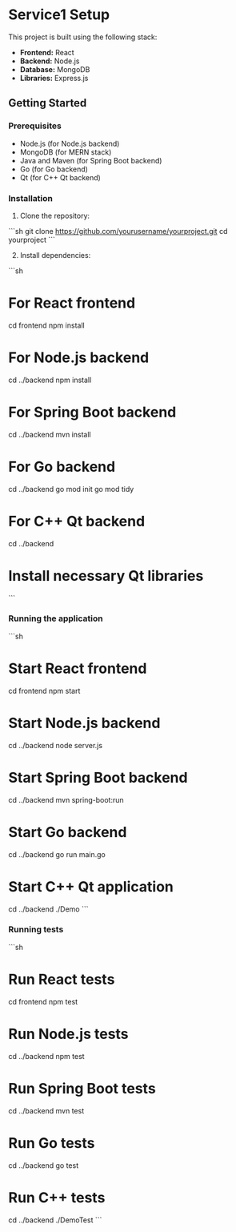 
# Service1 Setup

This project is built using the following stack:

- **Frontend:** React
- **Backend:** Node.js
- **Database:** MongoDB
- **Libraries:** Express.js

## Getting Started

### Prerequisites

- Node.js (for Node.js backend)
- MongoDB (for MERN stack)
- Java and Maven (for Spring Boot backend)
- Go (for Go backend)
- Qt (for C++ Qt backend)

### Installation

1. Clone the repository:

\`\`\`sh
git clone https://github.com/yourusername/yourproject.git
cd yourproject
\`\`\`

2. Install dependencies:

\`\`\`sh
# For React frontend
cd frontend
npm install

# For Node.js backend
cd ../backend
npm install

# For Spring Boot backend
cd ../backend
mvn install

# For Go backend
cd ../backend
go mod init
go mod tidy

# For C++ Qt backend
cd ../backend
# Install necessary Qt libraries
\`\`\`

### Running the application

\`\`\`sh
# Start React frontend
cd frontend
npm start

# Start Node.js backend
cd ../backend
node server.js

# Start Spring Boot backend
cd ../backend
mvn spring-boot:run

# Start Go backend
cd ../backend
go run main.go

# Start C++ Qt application
cd ../backend
./Demo
\`\`\`

### Running tests

\`\`\`sh
# Run React tests
cd frontend
npm test

# Run Node.js tests
cd ../backend
npm test

# Run Spring Boot tests
cd ../backend
mvn test

# Run Go tests
cd ../backend
go test

# Run C++ tests
cd ../backend
./DemoTest
\`\`\`
